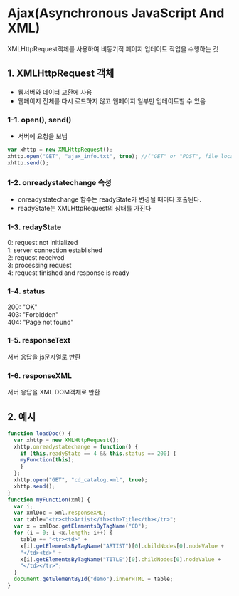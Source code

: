# Ajax(Asynchronous JavaScript And XML)  
XMLHttpRequest객체를 사용하여 비동기적 페이지 업데이트 작업을 수행하는 것  
## 1. XMLHttpRequest 객체
- 웹서버와 데이터 교환에 사용
- 웹페이지 전체를 다시 로드하지 않고 웹페이지 일부만 업데이트할 수 있음
### 1-1. open(), send()  
- 서버에 요청을 보냄  
```javascript  
var xhttp = new XMLHttpRequest();
xhttp.open("GET", "ajax_info.txt", true); //("GET" or "POST", file location, async 비동기 or 동기)
xhttp.send();
```  
### 1-2. onreadystatechange 속성  
- onreadystatechange 함수는 readyState가 변경될 때마다 호출된다.  
- readyState는 XMLHttpRequest의 상태를 가진다  
### 1-3. redayState  
0: request not initialized  
1: server connection established  
2: request received  
3: processing request  
4: request finished and response is ready  
### 1-4. status  
200: "OK"  
403: "Forbidden"  
404: "Page not found"  
### 1-5. responseText  
서버 응답을 js문자열로 반환  
### 1-6. responseXML  
서버 응답을 XML DOM객체로 반환  
## 2. 예시  
```javascript
function loadDoc() {
  var xhttp = new XMLHttpRequest();
  xhttp.onreadystatechange = function() {
    if (this.readyState == 4 && this.status == 200) {
    myFunction(this);
    }
  };
  xhttp.open("GET", "cd_catalog.xml", true);
  xhttp.send();
}
function myFunction(xml) {
  var i;
  var xmlDoc = xml.responseXML;
  var table="<tr><th>Artist</th><th>Title</th></tr>";
  var x = xmlDoc.getElementsByTagName("CD");
  for (i = 0; i <x.length; i++) {
    table += "<tr><td>" +
    x[i].getElementsByTagName("ARTIST")[0].childNodes[0].nodeValue +
    "</td><td>" +
    x[i].getElementsByTagName("TITLE")[0].childNodes[0].nodeValue +
    "</td></tr>";
  }
  document.getElementById("demo").innerHTML = table;
}
```  

